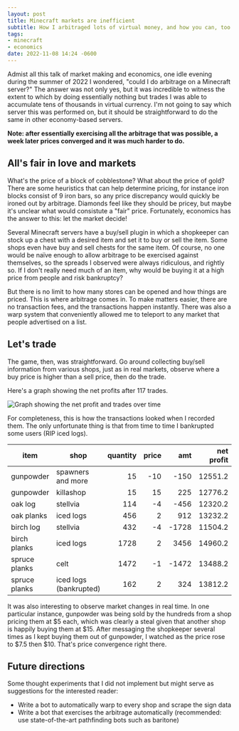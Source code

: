 ```yaml
---
layout: post
title: Minecraft markets are inefficient
subtitle: How I arbitraged lots of virtual money, and how you can, too!
tags:
- minecraft
- economics
date: 2022-11-08 14:24 -0600
---
```

Admist all this talk of market making and economics, one idle evening
during the summer of 2022 I wondered, "could I do arbitrage on a
Minecraft server?"  The answer was not only yes, but it was incredible
to witness the extent to which by doing essentially nothing but trades
I was able to accumulate tens of thousands in virtual currency.  I'm
not going to say which server this was performed on, but it should be
straightforward to do the same in other economy-based servers.

**Note: after essentially exercising all the arbitrage that
was possible, a week later prices converged and it was much harder to
do.**

## All's fair in love and markets

What's the price of a block of cobblestone?  What about the price of
gold?  There are some heuristics that can help determine pricing, for
instance iron blocks consist of 9 iron bars, so any price discrepancy
would quickly be ironed out by arbitrage.  Diamonds feel like they
should be pricey, but maybe it's unclear what would consistute a
"fair" price.  Fortunately, economics has the answer to this: let the
market decide!

Several Minecraft servers have a buy/sell plugin in which a shopkeeper
can stock up a chest with a desired item and set it to buy or sell the
item.  Some shops even have buy and sell chests for the same item.  Of
course, no one would be naïve enough to allow arbitrage to be
exercised against themselves, so the spreads I observed were always
ridiculous, and rightly so.  If I don't really need much of an item,
why would be buying it at a high price from people and risk
bankruptcy?

But there is no limit to how many stores can be opened and how things
are priced.  This is where arbitrage comes in.  To make matters
easier, there are no transaction fees, and the transactions happen
instantly.  There was also a warp system that conveniently allowed me
to teleport to any market that people advertised on a list.

## Let's trade
The game, then, was straightforward.  Go around collecting buy/sell
information from various shops, just as in real markets, observe where
a buy price is higher than a sell price, then do the trade.

Here's a graph showing the net profits after 117 trades.

![Graph showing the net profit and trades over
time](/assets/trades.png)

For completeness, this is how the transactions looked when I recorded
them.  The only unfortunate thing is that from time to time I
bankrupted some users (RIP iced logs).


| item          | shop                   | quantity | price |   amt | net profit |
|---------------|------------------------|---------:|------:|------:|-----------:|
| gunpowder     | spawners and more      |       15 |   -10 |  -150 |    12551.2 |
| gunpowder     | killashop              |       15 |    15 |   225 |    12776.2 |
| oak log       | stellvia               |      114 |    -4 |  -456 |    12320.2 |
| oak planks    | iced logs              |      456 |     2 |   912 |    13232.2 |
| birch log     | stellvia               |      432 |    -4 | -1728 |    11504.2 |
| birch planks  | iced logs              |     1728 |     2 |  3456 |    14960.2 |
| spruce planks | celt                   |     1472 |    -1 | -1472 |    13488.2 |
| spruce planks | iced logs (bankrupted) |      162 |     2 |   324 |    13812.2 |

It was also interesting to observe market changes in real time.  In
one particular instance, gunpowder was being sold by the hundreds from
a shop pricing them at $5 each, which was clearly a steal given that
another shop is happily buying them at $15.  After messaging the
shopkeeper several times as I kept buying them out of gunpowder, I
watched as the price rose to $7.5 then $10.  That's price convergence
right there.

## Future directions
Some thought experiments that I did not implement but might serve as
suggestions for the interested reader:

- Write a bot to automatically warp to every shop and scrape the sign
  data
- Write a bot that exercises the arbitrage automatically (recommended:
  use state-of-the-art pathfinding bots such as baritone)
